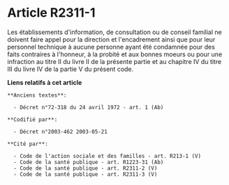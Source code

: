 # Article R2311-1

Les établissements d'information, de consultation ou de conseil familial ne doivent faire appel pour la direction et
l'encadrement ainsi que pour leur personnel technique à aucune personne ayant été condamnée pour des faits contraires à
l'honneur, à la probité et aux bonnes moeurs ou pour une infraction au titre II du livre II de la présente partie et au
chapitre IV du titre III du livre IV de la partie V du présent code.

**Liens relatifs à cet article**

	**Anciens textes**:

	  - Décret n°72-318 du 24 avril 1972 - art. 1 (Ab)

	**Codifié par**:

	  - Décret n°2003-462 2003-05-21

	**Cité par**:

	  - Code de l'action sociale et des familles - art. R213-1 (V)
	  - Code de la santé publique - art. R1223-31 (Ab)
	  - Code de la santé publique - art. R2311-2 (V)
	  - Code de la santé publique - art. R2311-3 (V)
